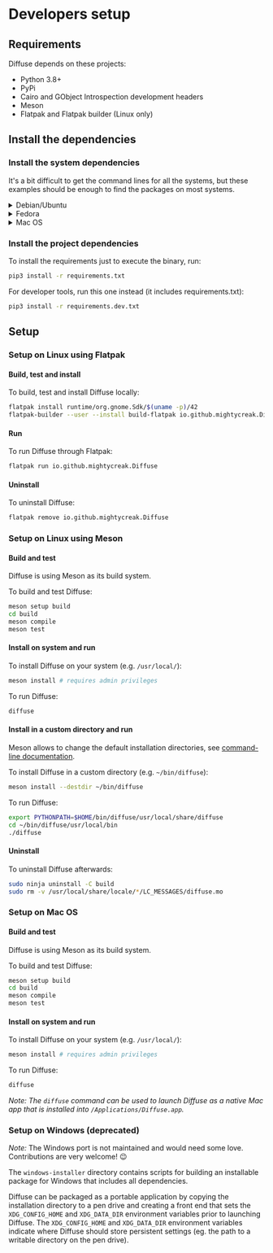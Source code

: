 # Developers setup

## Requirements

Diffuse depends on these projects:

* Python 3.8+
* PyPi
* Cairo and GObject Introspection development headers
* Meson
* Flatpak and Flatpak builder (Linux only)

## Install the dependencies

### Install the system dependencies

It's a bit difficult to get the command lines for all the systems, but these
examples should be enough to find the packages on most systems.

<details>
    <summary>Debian/Ubuntu</summary>

```sh
sudo apt install python3-pip libcairo2-dev libgirepository1.0-dev meson flatpak flatpak-builder
```

_Note: Tested on Debian 11 (Buster) and Ubuntu 20.04 (Focal)_
</details>
<details>
    <summary>Fedora</summary>

```sh
sudo dnf install python-pip cairo-devel cairo-gobject-devel meson flatpak flatpak-builder
```

_Note: Tested on Fedora 36_
</details>

<details>
    <summary>Mac OS</summary>

On Mac, all dependencies can be installed using [Homebrew](https://docs.brew.sh/):

```sh
brew install meson python3 py3cairo pygobject3 gtk+3 librsvg
```

_Note: Tested on macOS 12.5 (Monterey)_
</details>

### Install the project dependencies

To install the requirements just to execute the binary, run:

```sh
pip3 install -r requirements.txt
```

For developer tools, run this one instead (it includes requirements.txt):

```sh
pip3 install -r requirements.dev.txt
```

## Setup

### Setup on Linux using Flatpak

#### Build, test and install

To build, test and install Diffuse locally:

```sh
flatpak install runtime/org.gnome.Sdk/$(uname -p)/42
flatpak-builder --user --install build-flatpak io.github.mightycreak.Diffuse.yml
```

#### Run

To run Diffuse through Flatpak:

```sh
flatpak run io.github.mightycreak.Diffuse
```

#### Uninstall

To uninstall Diffuse:

```sh
flatpak remove io.github.mightycreak.Diffuse
```

### Setup on Linux using Meson

#### Build and test

Diffuse is using Meson as its build system.

To build and test Diffuse:

```sh
meson setup build
cd build
meson compile
meson test
```

#### Install on system and run

To install Diffuse on your system (e.g. `/usr/local/`):

```sh
meson install # requires admin privileges
```

To run Diffuse:

```sh
diffuse
```

#### Install in a custom directory and run

Meson allows to change the default installation directories, see
[command-line documentation](https://mesonbuild.com/Commands.html#configure).

To install Diffuse in a custom directory (e.g. `~/bin/diffuse`):

```sh
meson install --destdir ~/bin/diffuse
```

To run Diffuse:

```sh
export PYTHONPATH=$HOME/bin/diffuse/usr/local/share/diffuse
cd ~/bin/diffuse/usr/local/bin
./diffuse
```

#### Uninstall

To uninstall Diffuse afterwards:

```sh
sudo ninja uninstall -C build
sudo rm -v /usr/local/share/locale/*/LC_MESSAGES/diffuse.mo
```

### Setup on Mac OS

#### Build and test

Diffuse is using Meson as its build system.

To build and test Diffuse:

```sh
meson setup build
cd build
meson compile
meson test
```

#### Install on system and run

To install Diffuse on your system (e.g. `/usr/local/`):

```sh
meson install # requires admin privileges
```

To run Diffuse:

```sh
diffuse
```

_Note: The `diffuse` command can be used to launch Diffuse as a native Mac app_
_that is installed into `/Applications/Diffuse.app`._

### Setup on Windows (deprecated)

_Note:_ The Windows port is not maintained and would need some love.
Contributions are very welcome! 😉

The `windows-installer` directory contains scripts for building an installable
package for Windows that includes all dependencies.

Diffuse can be packaged as a portable application by copying the installation
directory to a pen drive and creating a front end that sets the
`XDG_CONFIG_HOME` and `XDG_DATA_DIR` environment variables prior to launching
Diffuse.  The `XDG_CONFIG_HOME` and `XDG_DATA_DIR` environment variables
indicate where Diffuse should store persistent settings (eg. the path to a
writable directory on the pen drive).
